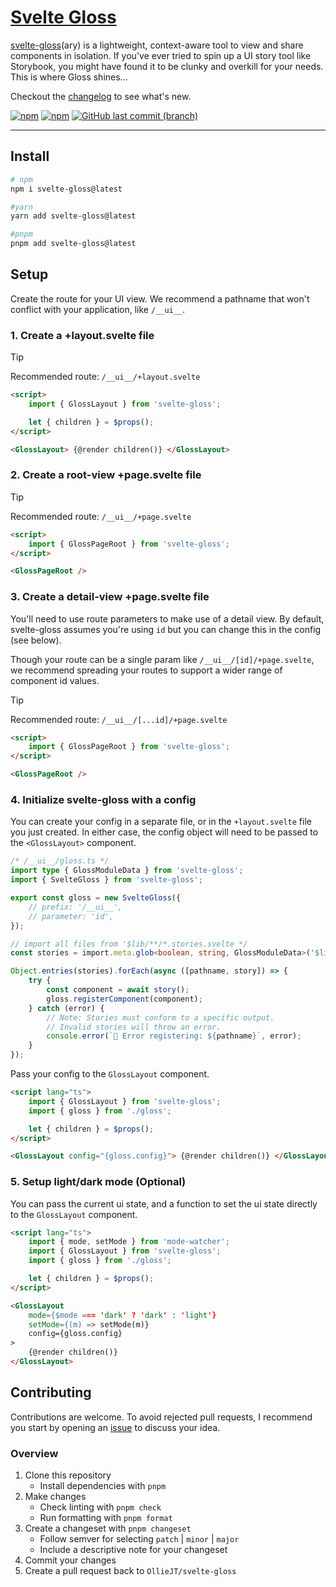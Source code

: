 # [Svelte Gloss](https://www.npmjs.com/package/svelte-gloss)

[svelte-gloss](https://www.npmjs.com/package/svelte-gloss)(ary) is a lightweight, context-aware tool to view and share components in isolation. If you've ever tried to spin up a UI story tool like Storybook, you might have found it to be clunky and overkill for your needs. This is where Gloss shines...

Checkout the <a href="https://github.com/OllieJT/gloss/blob/main/CHANGELOG.md">changelog</a> to see what's new.

[![npm](https://img.shields.io/github/v/release/OllieJT/gloss?style=plastic)](https://github.com/OllieJT/gloss/releases) [![npm](https://img.shields.io/npm/dt/svelte-gloss?style=plastic)](https://www.npmjs.com/package/svelte-gloss) [![GitHub last commit (branch)](https://img.shields.io/github/last-commit/OllieJT/gloss/main?style=plastic)](https://github.com/OllieJT/gloss/blob/main/CHANGELOG.md)

---

## Install

```bash
# npm
npm i svelte-gloss@latest

#yarn
yarn add svelte-gloss@latest

#pnpm
pnpm add svelte-gloss@latest
```

## Setup

Create the route for your UI view. We recommend a pathname that won't conflict with your application, like `/__ui__`.

### 1. Create a +layout.svelte file

> [!TIP]
> Recommended route: `/__ui__/+layout.svelte`

```html
<script>
	import { GlossLayout } from 'svelte-gloss';

	let { children } = $props();
</script>

<GlossLayout> {@render children()} </GlossLayout>
```

### 2. Create a root-view +page.svelte file

> [!TIP]
> Recommended route: `/__ui__/+page.svelte`

```html
<script>
	import { GlossPageRoot } from 'svelte-gloss';
</script>

<GlossPageRoot />
```

### 3. Create a detail-view +page.svelte file

You'll need to use route parameters to make use of a detail view. By default, svelte-gloss assumes you're using `id` but you can change this in the config (see below).

Though your route can be a single param like `/__ui__/[id]/+page.svelte`, we recommend spreading your routes to support a wider range of component id values.

> [!TIP]
> Recommended route: `/__ui__/[...id]/+page.svelte`

```html
<script>
	import { GlossPageRoot } from 'svelte-gloss';
</script>

<GlossPageRoot />
```

### 4. Initialize svelte-gloss with a config

You can create your config in a separate file, or in the `+layout.svelte` file you just created. In either case, the config object will need to be passed to the `<GlossLayout>` component.

```ts
/* /__ui__/gloss.ts */
import type { GlossModuleData } from 'svelte-gloss';
import { SvelteGloss } from 'svelte-gloss';

export const gloss = new SvelteGloss({
	// prefix: '/__ui__',
	// parameter: 'id',
});

// import all files from '$lib/**/*.stories.svelte */
const stories = import.meta.glob<boolean, string, GlossModuleData>('$lib/**/*.stories.svelte');

Object.entries(stories).forEach(async ([pathname, story]) => {
	try {
		const component = await story();
		gloss.registerComponent(component);
	} catch (error) {
		// Note: Stories must conform to a specific output.
		// Invalid stories will throw an error.
		console.error(`🚧 Error registering: ${pathname}`, error);
	}
});
```

Pass your config to the `GlossLayout` component.

```html
<script lang="ts">
	import { GlossLayout } from 'svelte-gloss';
	import { gloss } from './gloss';

	let { children } = $props();
</script>

<GlossLayout config="{gloss.config}"> {@render children()} </GlossLayout>
```

### 5. Setup light/dark mode (Optional)

You can pass the current ui state, and a function to set the ui state directly to the `GlossLayout` component.

```html
<script lang="ts">
	import { mode, setMode } from 'mode-watcher';
	import { GlossLayout } from 'svelte-gloss';
	import { gloss } from './gloss';

	let { children } = $props();
</script>

<GlossLayout
	mode={$mode === 'dark' ? 'dark' : 'light'}
	setMode={(m) => setMode(m)}
	config={gloss.config}
>
	{@render children()}
</GlossLayout>

```

## Contributing

Contributions are welcome. To avoid rejected pull requests, I recommend you start by opening an [issue](https://github.com/OllieJT/gloss/issues) to discuss your idea.

### Overview

1. Clone this repository
   - Install dependencies with `pnpm`
2. Make changes
   - Check linting with `pnpm check`
   - Run formatting with `pnpm format`
3. Create a changeset with `pnpm changeset`
   - Follow semver for selecting `patch` | `minor` | `major`
   - Include a descriptive note for your changeset
4. Commit your changes
5. Create a pull request back to `OllieJT/svelte-gloss`

